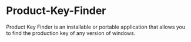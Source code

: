 # Product-Key-Finder
Product Key Finder is an installable or portable application that allows you to find the production key of any version of windows.
